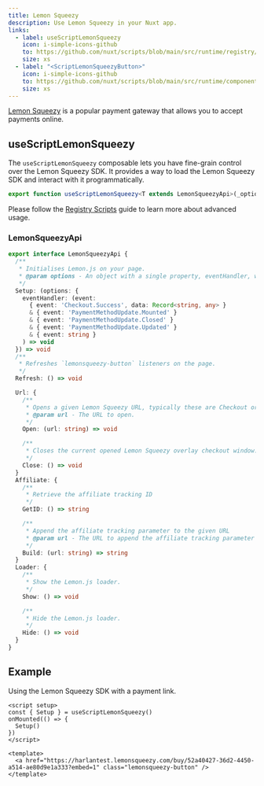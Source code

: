 ```yaml
---
title: Lemon Squeezy
description: Use Lemon Squeezy in your Nuxt app.
links:
  - label: useScriptLemonSqueezy
    icon: i-simple-icons-github
    to: https://github.com/nuxt/scripts/blob/main/src/runtime/registry/lemon-squeezy.ts
    size: xs
  - label: "<ScriptLemonSqueezyButton>"
    icon: i-simple-icons-github
    to: https://github.com/nuxt/scripts/blob/main/src/runtime/components/ScriptLemonSqueezyButton.vue
    size: xs
---
```


[Lemon Squeezy](https://www.lemonsqueezy.com/) is a popular payment gateway that allows you to accept payments online.

## useScriptLemonSqueezy

The `useScriptLemonSqueezy` composable lets you have fine-grain control over the Lemon Squeezy SDK. It provides a way to load the Lemon Squeezy SDK and interact with it programmatically.

```ts
export function useScriptLemonSqueezy<T extends LemonSqueezyApi>(_options?: LemonSqueezyInput) {}
```

Please follow the [Registry Scripts](/docs/guides/registry-scripts) guide to learn more about advanced usage.

### LemonSqueezyApi

```ts
export interface LemonSqueezyApi {
  /**
   * Initialises Lemon.js on your page.
   * @param options - An object with a single property, eventHandler, which is a function that will be called when Lemon.js emits an event.
   */
  Setup: (options: {
    eventHandler: (event:
      { event: 'Checkout.Success', data: Record<string, any> }
      & { event: 'PaymentMethodUpdate.Mounted' }
      & { event: 'PaymentMethodUpdate.Closed' }
      & { event: 'PaymentMethodUpdate.Updated' }
      & { event: string }
    ) => void
  }) => void
  /**
   * Refreshes `lemonsqueezy-button` listeners on the page.
   */
  Refresh: () => void

  Url: {
    /**
     * Opens a given Lemon Squeezy URL, typically these are Checkout or Payment Details Update overlays.
     * @param url - The URL to open.
     */
    Open: (url: string) => void

    /**
     * Closes the current opened Lemon Squeezy overlay checkout window.
     */
    Close: () => void
  }
  Affiliate: {
    /**
     * Retrieve the affiliate tracking ID
     */
    GetID: () => string

    /**
     * Append the affiliate tracking parameter to the given URL
     * @param url - The URL to append the affiliate tracking parameter to.
     */
    Build: (url: string) => string
  }
  Loader: {
    /**
     * Show the Lemon.js loader.
     */
    Show: () => void

    /**
     * Hide the Lemon.js loader.
     */
    Hide: () => void
  }
}
```

## Example

Using the Lemon Squeezy SDK with a payment link.

```vue
<script setup>
const { Setup } = useScriptLemonSqueezy()
onMounted(() => {
  Setup()
})
</script>

<template>
  <a href="https://harlantest.lemonsqueezy.com/buy/52a40427-36d2-4450-a514-ae80d9e1a333?embed=1" class="lemonsqueezy-button" />
</template>
```
